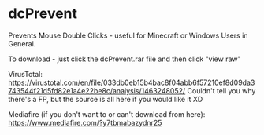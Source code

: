 # dcPrevent
Prevents Mouse Double Clicks - useful for Minecraft or Windows Users in General.

To download - just click the dcPrevent.rar file and then click "view raw"

VirusTotal:
https://virustotal.com/en/file/033db0eb15b4bac8f04abb6f57210ef8d09da3743544f21d5fd82e1a4e22be8c/analysis/1463248052/
Couldn't tell you why there's a FP, but the source is all here if you would like it XD

Mediafire (if you don't want to or can't download from here):
https://www.mediafire.com/?y7tbmabazydnr25
